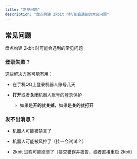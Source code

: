 ```yaml
---
title: "常见问题"
description: "盘点构建 2kbit 时可能会遇到的常见问题"
---
```


## 常见问题

盘点构建 2kbit 时可能会遇到的常见问题

### 登录失败？

这些解决方案可能有用：

- 在手机QQ上登录机器人账号几天

- **打开**或者**关闭**机器人账号的登录保护
    - 如果是**开的**就**关掉**，如果是**关的**就**打开**

### 发不出消息？

- 机器人可能被禁言了

- 机器人可能被风控了（挂一会试试？）

- 2kbit 进程可能崩溃了（排查错误并报告，或者直接重启 2kbit）